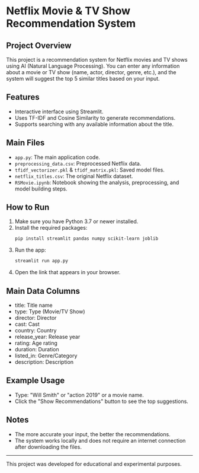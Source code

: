 # Netflix Movie & TV Show Recommendation System

## Project Overview

This project is a recommendation system for Netflix movies and TV shows using AI (Natural Language Processing). You can enter any information about a movie or TV show (name, actor, director, genre, etc.), and the system will suggest the top 5 similar titles based on your input.

## Features
- Interactive interface using Streamlit.
- Uses TF-IDF and Cosine Similarity to generate recommendations.
- Supports searching with any available information about the title.

## Main Files
- `app.py`: The main application code.
- `preprocessing_data.csv`: Preprocessed Netflix data.
- `tfidf_vectorizer.pkl` & `tfidf_matrix.pkl`: Saved model files.
- `netflix_titles.csv`: The original Netflix dataset.
- `RSMovie.ipynb`: Notebook showing the analysis, preprocessing, and model building steps.

## How to Run
1. Make sure you have Python 3.7 or newer installed.
2. Install the required packages:
   ```bash
   pip install streamlit pandas numpy scikit-learn joblib
   ```
3. Run the app:
   ```bash
   streamlit run app.py
   ```
4. Open the link that appears in your browser.

## Main Data Columns
- title: Title name
- type: Type (Movie/TV Show)
- director: Director
- cast: Cast
- country: Country
- release_year: Release year
- rating: Age rating
- duration: Duration
- listed_in: Genre/Category
- description: Description

## Example Usage
- Type: "Will Smith" or "action 2019" or a movie name.
- Click the "Show Recommendations" button to see the top suggestions.

## Notes
- The more accurate your input, the better the recommendations.
- The system works locally and does not require an internet connection after downloading the files.

---

This project was developed for educational and experimental purposes. 